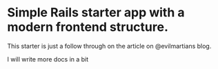 # Simple Rails starter app with a modern frontend structure.

This starter is just a follow through on the article on @evilmartians blog.

I will write more docs in a bit
